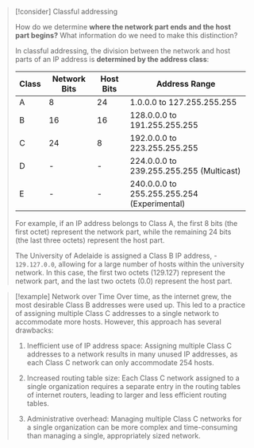 
> [!consider] Classful addressing
>
> How do we determine **where the network part ends and the host part begins?** What information do we need to make this distinction?
>
> In classful addressing, the division between the network and host parts of an IP address is **determined by the address class**:
>
> | Class | Network Bits | Host Bits | Address Range                              |
> |-------|--------------|-----------|-------------------------------------------- |
> | A     | 8            | 24        | 1.0.0.0 to 127.255.255.255                 |
> | B     | 16           | 16        | 128.0.0.0 to 191.255.255.255               |
> | C     | 24           | 8         | 192.0.0.0 to 223.255.255.255               |
> | D     | -            | -         | 224.0.0.0 to 239.255.255.255 (Multicast)   |
> | E     | -            | -         | 240.0.0.0 to 255.255.255.254 (Experimental) |
>
> For example, if an IP address belongs to Class A, the first 8 bits (the first octet) represent the network part, while the remaining 24 bits (the last three octets) represent the host part.
>
> The University of Adelaide is assigned a Class B IP address, - `129.127.0.0`, allowing for a large number of hosts within the university network. In this case, the first two octets (129.127) represent the network part, and the last two octets (0.0) represent the host part.


> [!example] Network over Time
> Over time, as the internet grew, the most desirable Class B addresses were used up. This led to a practice of assigning multiple Class C addresses to a single network to accommodate more hosts. However, this approach has several drawbacks:
>
> 1. Inefficient use of IP address space: Assigning multiple Class C addresses to a network results in many unused IP addresses, as each Class C network can only accommodate 254 hosts.
>
> 2. Increased routing table size: Each Class C network assigned to a single organization requires a separate entry in the routing tables of internet routers, leading to larger and less efficient routing tables.
>
> 3. Administrative overhead: Managing multiple Class C networks for a single organization can be more complex and time-consuming than managing a single, appropriately sized network.

